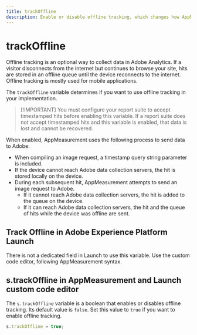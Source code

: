 ```yaml
---
title: trackOffline
description: Enable or disable offline tracking, which changes how AppMeasurement collects data.
---
```


# trackOffline

Offline tracking is an optional way to collect data in Adobe Analytics. If a visitor disconnects from the internet but continues to browse your site, hits are stored in an offline queue until the device reconnects to the internet. Offline tracking is mostly used for mobile applications.

The `trackOffline` variable determines if you want to use offline tracking in your implementation.

>[!IMPORTANT] You must configure your report suite to accept timestamped hits before enabling this variable. If a report suite does not accept timestamped hits and this variable is enabled, that data is lost and cannot be recovered.

When enabled, AppMeasurement uses the following process to send data to Adobe:

* When compiling an image request, a timestamp query string parameter is included.
* If the device cannot reach Adobe data collection servers, the hit is stored locally on the device.
* During each subsequent hit, AppMeasurement attempts to send an image request to Adobe.
  * If it cannot reach Adobe data collection servers, the hit is added to the queue on the device.
  * If it can reach Adobe data collection servers, the hit and the queue of hits while the device was offline are sent.

## Track Offline in Adobe Experience Platform Launch

There is not a dedicated field in Launch to use this variable. Use the custom code editor, following AppMeasurement syntax.

## s.trackOffline in AppMeasurement and Launch custom code editor

The `s.trackOffline` variable is a boolean that enables or disables offline tracking. Its default value is `false`. Set this value to `true` if you want to enable offline tracking.

```js
s.trackOffline = true;
```
